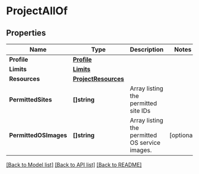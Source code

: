 # ProjectAllOf

## Properties

Name | Type | Description | Notes
------------ | ------------- | ------------- | -------------
**Profile** | [**Profile**](Profile.md) |  | 
**Limits** | [**Limits**](Limits.md) |  | 
**Resources** | [**ProjectResources**](ProjectResources.md) |  | 
**PermittedSites** | **[]string** | Array listing the permitted site IDs | 
**PermittedOSImages** | **[]string** | Array listing the permitted OS service images. | [optional] 

[[Back to Model list]](../README.md#documentation-for-models) [[Back to API list]](../README.md#documentation-for-api-endpoints) [[Back to README]](../README.md)


